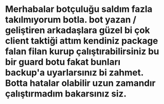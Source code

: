 # Merhabalar botçuluğu saldım fazla takılmıyorum botla. bot yazan / geliştiren arkadaşlara güzel bi çok client taktiği attım kendiniz package falan filan kurup çalıştırabilirsiniz bu bir guard botu fakat bunları backup'a uyarlarsınız bi zahmet. Botta hatalar olabilir uzun zamandır çalıştırmadım bakarsınız siz.
